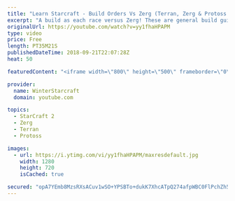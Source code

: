 ```yaml
---
title: "Learn Starcraft - Build Orders Vs Zerg (Terran, Zerg & Protoss Build Guide)"
excerpt: "A build as each race versus Zerg! These are general build guides, not exact textbook orders, because no plan survives contact with the enemy! Timestamps: 0:15 - Terran vs Zerg 11:00 - Protoss vs Zerg 24:00 - Zerg vs Zerg"
originalUrl: https://youtube.com/watch?v=yy1fhaHPAPM
type: video
price: Free
length: PT35M21S
publishedDateTime: 2018-09-21T22:07:28Z
heat: 50

featuredContent: "<iframe width=\"800\" height=\"500\" frameborder=\"0\" src=\"https://www.youtube.com/embed/yy1fhaHPAPM\" allow=\"accelerometer; autoplay; encrypted-media; gyroscope; picture-in-picture\" allowfullscreen></iframe>"

provider:
  name: WinterStarcraft
  domain: youtube.com

topics:
  - StarCraft 2
  - Zerg
  - Terran
  - Protoss

images:
  - url: https://i.ytimg.com/vi/yy1fhaHPAPM/maxresdefault.jpg
    width: 1280
    height: 720
    isCached: true

secured: "opA7YEmb8MzsRXsACuv1wSO+YPSBTo+dukK7XhcATpQ274afpWBC0FlPchZh5KZ+5MycIieaQjkUQeGrxHxl8W2YiyOEKj0uuXKXwMN7cxKFa1r8FAr+rZWpOTWYGGQwP6NpsS1rK8VCSvOE94Y6giaa90PCP+rv3fr4yakQMsmxLG2Y/gu0fSCVzeFwF0PuadOTzQX55cXAhp3jGSNAfrCf7jh4yAA/LN1+qs+ij6wQ0WbVjYAd2lmILkbO8tPbEYswzArqBQZ9+SLcpYTpfcgcHSZXgBjeMVGf+MunXzLDZkROnJaDu/954D0jGFirj/JZNW4JEgPssZnVUV+TvdKc/AdP/4CzGCXq2Y9vPJCPopmmlPQ+4ZlOll2aQJsFIaS4YYBTjqQtOZJfmOTPhge/64VRNoj7aVFYWsY4xa4=;VmnQOAEzqbgYmDT/ixPhiA=="
---
```


